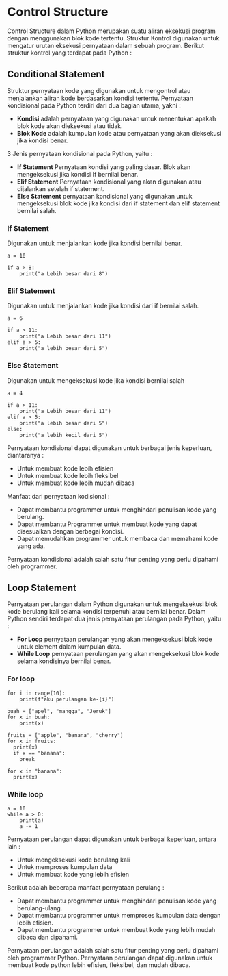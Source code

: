 # Control Structure

Control Structure dalam Python merupakan suatu aliran eksekusi program dengan menggunakan blok kode tertentu. Struktur Kontrol digunakan untuk mengatur urutan eksekusi pernyataan dalam sebuah program. Berikut struktur kontrol yang terdapat pada Python :

## Conditional Statement

Struktur pernyataan kode yang digunakan untuk mengontrol atau menjalankan aliran kode berdasarkan kondisi tertentu. Pernyataan kondisional pada Python terdiri dari dua bagian utama, yakni :

- **Kondisi** adalah pernyataan yang digunakan untuk menentukan apakah blok kode akan dieksekusi atau tidak.
- **Blok Kode** adalah kumpulan kode atau pernyataan yang akan dieksekusi jika kondisi benar.

3 Jenis pernyataan kondisional pada Python, yaitu :

- **If Statement** Pernyataan kondisi yang paling dasar. Blok akan mengeksekusi jika kondisi If bernilai benar.
- **Elif Statement** Pernyataan kondisional yang akan digunakan atau dijalankan setelah if statement.
- **Else Statement** pernyataan kondisional yang digunakan untuk mengeksekusi blok kode jika kondisi dari if statement dan elif statement bernilai salah.

### If Statement

Digunakan untuk menjalankan kode jika kondisi bernilai benar.

```
a = 10

if a > 8:
    print("a Lebih besar dari 8")
```

### Elif Statement

Digunakan untuk menjalankan kode jika kondisi dari if bernilai salah.

```
a = 6

if a > 11:
    print("a Lebih besar dari 11")
elif a > 5:
    print("a lebih besar dari 5")
```

### Else Statement

Digunakan untuk mengeksekusi kode jika kondisi bernilai salah

```
a = 4

if a > 11:
    print("a Lebih besar dari 11")
elif a > 5:
    print("a lebih besar dari 5")
else:
    print("a lebih kecil dari 5")
```

Pernyataan kondisional dapat digunakan untuk berbagai jenis keperluan, diantaranya :

- Untuk membuat kode lebih efisien
- Untuk membuat kode lebih fleksibel
- Untuk membuat kode lebih mudah dibaca

Manfaat dari pernyataan kodisional :

- Dapat membantu programmer untuk menghindari penulisan kode yang berulang.
- Dapat membantu Programmer untuk membuat kode yang dapat disesuaikan dengan berbagai kondisi.
- Dapat memudahkan programmer untuk membaca dan memahami kode yang ada.

Pernyataan kondisional adalah salah satu fitur penting yang perlu dipahami oleh programmer.

## Loop Statement

Pernyataan perulangan dalam Python digunakan untuk mengeksekusi blok kode berulang kali selama kondisi terpenuhi atau bernilai benar. Dalam Python sendiri terdapat dua jenis pernyataan perulangan pada Python, yaitu :

- **For Loop** pernyataan perulangan yang akan mengeksekusi blok kode untuk element dalam kumpulan data.
- **While Loop** pernyataan perulangan yang akan mengeksekusi blok kode selama kondisinya bernilai benar.

### For loop

```
for i in range(10):
    print(f"aku perulangan ke-{i}")

buah = ["apel", "mangga", "Jeruk"]
for x in buah:
    print(x)

fruits = ["apple", "banana", "cherry"]
for x in fruits:
  print(x)
  if x == "banana":
    break

for x in "banana":
  print(x)
```

### While loop

```
a = 10
while a > 0:
    print(a)
    a -= 1
```

Pernyataan perulangan dapat digunakan untuk berbagai keperluan, antara lain :

- Untuk mengeksekusi kode berulang kali
- Untuk memproses kumpulan data
- Untuk membuat kode yang lebih efisien

Berikut adalah beberapa manfaat pernyataan perulang :

- Dapat membantu programmer untuk menghindari penulisan kode yang berulang-ulang.
- Dapat membantu programmer untuk memproses kumpulan data dengan lebih efisien.
- Dapat membantu programmer untuk membuat kode yang lebih mudah dibaca dan dipahami.

Pernyataan perulangan adalah salah satu fitur penting yang perlu dipahami oleh programmer Python. Pernyataan perulangan dapat digunakan untuk membuat kode python lebih efisien, fleksibel, dan mudah dibaca.
